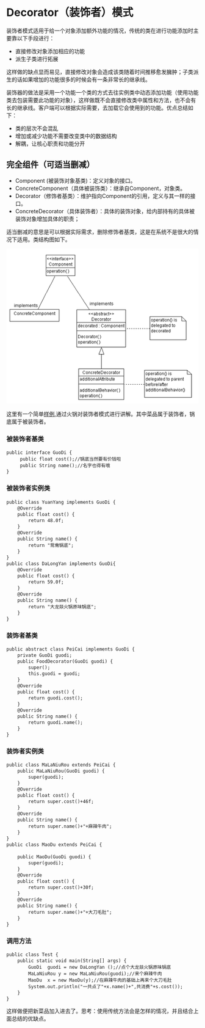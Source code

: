 # Decorator（装饰者）模式
装饰者模式适用于给一个对象添加额外功能的情况，传统的类在进行功能添加时主要靠以下手段进行：
- 直接修改对象添加相应的功能
- 派生子类进行拓展

这样做的缺点显而易见，直接修改对象会造成该类随着时间推移愈发臃肿；子类派生的话如果增加的功能很多的时候会有一条非常长的继承线。

装饰器的做法是采用一个功能一个类的方式去往实例类中动态添加功能（使用功能类去包装需要此功能的对象），这样做既不会直接修改类中属性和方法，也不会有长的继承线。客户端可以根据实际需要，去加载它会使用到的功能。优点总结如下：
- 类的层次不会混乱
- 增加或减少功能不需要改变类中的数据结构
- 解耦，让核心职责和功能分开

## 完全组件（可适当删减）
- Component (被装饰对象基类)：定义对象的接口。
- ConcreteComponent（具体被装饰类）：继承自Component，对象类。
- Decorator（修饰者基类）：维护指向Component的引用，定义与其一样的接口。
- ConcreteDecorator（具体装饰者）：具体的装饰对象，给内部持有的具体被装饰对象增加具体的职责；

适当删减的意思是可以根据实际需求，删除修饰者基类，这是在系统不是很大的情况下适用。类结构图如下。

![](img/装饰者模式.png)

这里有一个简单[样例](https://www.cnblogs.com/panhouye/p/6120232.html),通过火锅对装饰者模式进行讲解。其中菜品属于装饰者，锅底属于被装饰者。
### 被装饰者基类
```
public interface GuoDi {
     public float cost();//锅底当然要有价钱啦
     public String name();//名字也得有哦
}
```
### 被装饰者实例类
```
public class YuanYang implements GuoDi {
    @Override
    public float cost() {
        return 48.0f;
    }
    @Override
    public String name() {
        return "鸳鸯锅底";
    }
}
public class DaLongYan implements GuoDi{
    @Override
    public float cost() {
        return 59.0f;
    }
    @Override
    public String name() {
        return "大龙燚火锅原味锅底";
    }
}
```
### 装饰者基类
```
public abstract class PeiCai implements GuoDi {
    private GuoDi guodi;
    public FoodDecorator(GuoDi guodi) {
        super();
        this.guodi = guodi;
    }
    @Override
    public float cost() {
        return guodi.cost();
    }
    @Override
    public String name() {
        return guodi.name();
    }
}
```

### 装饰者实例类
```
public class MaLaNiuRou extends PeiCai {
    public MaLaNiuRou(GuoDi guodi) {
        super(guodi);
    }
    @Override
    public float cost() {
        return super.cost()+46f;
    }
    @Override
    public String name() {
        return super.name()+"+麻辣牛肉";
    }
}
public class MaoDu extends PeiCai {

    public MaoDu(GuoDi guodi) {
        super(guodi);
    }
    @Override
    public float cost() {
        return super.cost()+30f;
    }
    @Override
    public String name() {
        return super.name()+"+大刀毛肚";
    }
}
```

### 调用方法
```
public class Test {
    public static void main(String[] args) {
        GuoDi  guodi = new DaLongYan ();//点个大龙燚火锅原味锅底
        MaLaNiuRou y = new MaLaNiuRou(guodi);//来个麻辣牛肉
        MaoDu  x = new MaoDu(y);//在麻辣牛肉的基础上再来个大刀毛肚
        System.out.println("一共点了"+x.name()+",共消费"+s.cost());
    }
}
```

这样做便把新菜品加入进去了。思考：使用传统方法会是怎样的情况，并且结合上面总结的优缺点。
